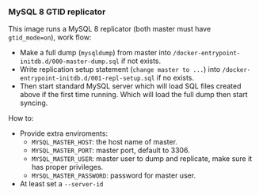 ### MySQL 8 GTID replicator

This image runs a MySQL 8 replicator (both master must have `gtid_mode=on`), work flow:

- Make a full dump (`mysqldump`) from master into `/docker-entrypoint-initdb.d/000-master-dump.sql` if not exists.
- Write replication setup statement (`change master to ...`) into `/docker-entrypoint-initdb.d/001-repl-setup.sql` if no exists.
- Then start standard MySQL server which will load SQL files created above if the first time running.
  Which will load the full dump then start syncing.

How to:
  - Provide extra enviroments: 
    - `MYSQL_MASTER_HOST`: the host name of master.
    - `MYSQL_MASTER_PORT`: master port, default to 3306.
    - `MYSQL_MASTER_USER`: master user to dump and replicate, make sure it has proper privileges.
    - `MYSQL_MASTER_PASSWORD`: password for master user.
  - At least set a `--server-id`
